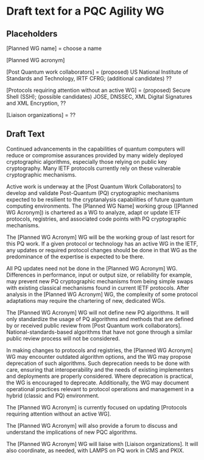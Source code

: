 # Draft text for a PQC Agility WG

## Placeholders
[Planned WG name] = choose a name

[Planned WG acronym]

[Post Quantum work collaborators] = (proposed) US National Institute of Standards and Technology, IRTF CFRG; (additional candidates) ??

[Protocols requiring attention without an active WG] = (proposed) Secure Shell (SSH); (possible candidates) JOSE, DNSSEC, XML Digital Signatures and XML Encryption, ??

[Liaison organizations] = ??

## Draft Text
Continued advancements in the capabilities of quantum computers will reduce or compromise assurances provided by many widely deployed cryptographic algorithms, especially those relying on public key cryptography. Many IETF protocols currently rely on these vulnerable cryptographic mechanisms.  

Active work is underway at the [Post Quantum Work Collaborators] to develop and validate Post-Quantum (PQ) cryptographic mechanisms expected to be resilient to the cryptanalysis capabilities of future quantum computing environments.  The [Planned WG Name] working group ([Planned WG Acronym]) is chartered as a WG to analyze, adapt or update IETF protocols, registries, and associated code points with PQ cryptographic mechanisms.

The [Planned WG Acronym] WG will be the working group of last resort for this PQ work.  If a given protocol or technology has an active WG in the IETF, any updates or required protocol changes should be done in that WG as the predominance of the expertise is expected to be there.

All PQ updates need not be done in the [Planned WG Acronym] WG.  Differences in performance, input or output size, or reliability for example, may prevent new PQ cryptographic mechanisms from being simple swaps with existing classical mechanisms found in current IETF protocols.  After analysis in the [Planned WG Acronym] WG, the complexity of some protocol adaptations may require the chartering of new, dedicated WGs.

The [Planned WG Acronym] WG will not define new PQ algorithms.  It will only standardize the usage of PQ algorithms and methods that are defined by or received public review from [Post Quantum work collaborators]. National-standards-based algorithms that have not gone through a similar public review process will not be considered.

In making changes to protocols and registries, the [Planned WG Acronym] WG may encounter outdated algorithm options, and the WG may propose deprecation of such algorithms.  Such deprecation needs to be done with care, ensuring that interoperability and the needs of existing implementers and deployments are properly considered. Where deprecation is practical, the WG is encouraged to deprecate.  Additionally, the WG may document operational practices relevant to protocol operations and management in a hybrid (classic and PQ) environment.

The [Planned WG Acronym] is currently focused on updating [Protocols requiring attention without an active WG].

The [Planned WG Acronym] will also provide a forum to discuss and understand the implications of new PQC algorithms.

The [Planned WG Acronym] WG will liaise with [Liaison organizations].  It will also coordinate, as needed, with LAMPS on PQ work in CMS and PKIX.
